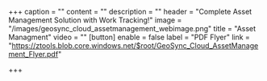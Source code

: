 +++
caption = ""
content = ""
description = ""
header = "Complete Asset Management Solution with Work Tracking!"
image = "/images/geosync_cloud_assetmanagement_webimage.png"
title = "Asset Managment"
video = ""
[button]
enable = false
label = "PDF Flyer"
link = "https://ztools.blob.core.windows.net/$root/GeoSync_Cloud_AssetManagement_Flyer.pdf"

+++

